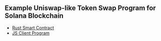 ## Example Uniswap-like Token Swap Program for Solana Blockchain

- [Rust Smart Contract](./program)
- [JS Client Program](./js)
